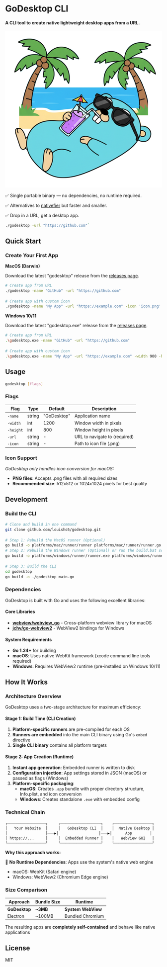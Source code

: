 # GoDesktop CLI

#### A CLI tool to create native lightweight desktop apps from a URL.

![GoDesktop](platforms/mac/icon.png)

✅ Single portable binary — no dependencies, no runtime required.

✅ Alternatives to [nativefier](https://github.com/nativefier/nativefier) but faster and smaller.

✅ Drop in a URL, get a desktop app.

```bash
./godesktop -url "https://github.com"`
```

## Quick Start

### Create Your First App

**MacOS (Darwin)**

Download the latest "godesktop" release from the [releases page](https://github.com/louisho5/godesktop/releases).

```bash
# Create app from URL
./godesktop -name "GitHub" -url "https://github.com"

# Create app with custom icon
./godesktop -name "My App" -url "https://example.com" -icon 'icon.png' -width 900 -height 700
```

**Windows 10/11**

Download the latest "godesktop.exe" release from the [releases page](https://github.com/louisho5/godesktop/releases).

```bash
# Create app from URL
.\godesktop.exe -name "GitHub" -url "https://github.com"

# Create app with custom icon
.\godesktop.exe -name "My App" -url "https://example.com" -width 900 -height 700
```

## Usage

```bash
godesktop [flags]
```

### Flags

| Flag | Type | Default | Description |
|------|------|---------|-------------|
| `-name` | string | "GoDesktop" | Application name |
| `-width` | int | 1200 | Window width in pixels |
| `-height` | int | 800 | Window height in pixels |
| `-url` | string | - | URL to navigate to (required) |
| `-icon` | string | - | Path to icon file (.png) |

### Icon Support

*GoDesktop only handles icon conversion for macOS:*

- **PNG files**: Accepts .png files with all required sizes
- **Recommended size**: 512x512 or 1024x1024 pixels for best quality


## Development

### Build the CLI

```bash
# Clone and build in one command
git clone github.com/louisho5/godesktop.git

# Step 1: Rebuild the MacOS runner (Optional)
go build -o platforms/mac/runner/runner platforms/mac/runner/runner.go
# Step 2: Rebuild the Windows runner (Optional) or run the build.bat script
go build -o platforms/windows/runner/runner.exe platforms/windows/runner/runner.go

# Step 3: Build the CLI
cd godesktop
go build -o ./godesktop main.go
```

### Dependencies

GoDesktop is built with Go and uses the following excellent libraries:

#### Core Libraries
- **[webview/webview_go](https://github.com/webview/webview_go)** - Cross-platform webview library for macOS
- **[jchv/go-webview2](https://github.com/jchv/go-webview2)** - WebView2 bindings for Windows

#### System Requirements
- **Go 1.24+** for building
- **macOS**: Uses native WebKit framework (xcode command line tools required)
- **Windows**: Requires WebView2 runtime (pre-installed on Windows 10/11)

## How It Works

### Architecture Overview

GoDesktop uses a two-stage architecture for maximum efficiency:

#### Stage 1: Build Time (CLI Creation)
1. **Platform-specific runners** are pre-compiled for each OS
2. **Runners are embedded** into the main CLI binary using Go's `embed` directive
3. **Single CLI binary** contains all platform targets

#### Stage 2: App Creation (Runtime)
1. **Instant app generation**: Embedded runner is written to disk
2. **Configuration injection**: App settings stored in JSON (macOS) or passed as flags (Windows)
3. **Platform-specific packaging**:
   - **macOS**: Creates `.app` bundle with proper directory structure, Info.plist, and icon conversion
   - **Windows**: Creates standalone `.exe` with embedded config


### Technical Chain

```
┌─────────────────┐     ┌──────────────────┐    ┌─────────────────┐
│   Your Website  │     │   GoDesktop CLI  │    │  Native Desktop │
│                 │───▶│                  │───▶│      App        │
│ https://...     │     │  Embedded Runner │    │   WebView GUI   │
└─────────────────┘     └──────────────────┘    └─────────────────┘
```

**Why this approach works:**

🎯 **No Runtime Dependencies**: Apps use the system's native web engine
- macOS: WebKit (Safari engine)
- Windows: WebView2 (Chromium Edge engine)


### Size Comparison

| Approach | Bundle Size | Runtime |
|----------|-------------|---------|
| **GoDesktop** | **~3MB** | **System WebView** |
| Electron | ~100MB | Bundled Chromium |

The resulting apps are **completely self-contained** and behave like native applications

## License
MIT
